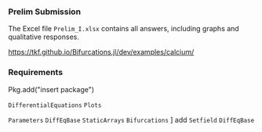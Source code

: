 ### Prelim Submission

The Excel file ``Prelim_I.xlsx`` contains all answers, including graphs and qualitative responses.



https://tkf.github.io/Bifurcations.jl/dev/examples/calcium/



### Requirements

Pkg.add("insert package")

``DifferentialEquations``
``Plots``

``Parameters``
``DiffEqBase``
``StaticArrays``
``Bifurcations`` ] add 
``Setfield``
``DiffEqBase``



